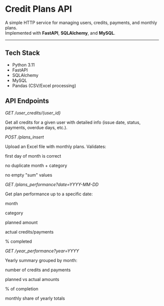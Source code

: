 # Credit Plans API

A simple HTTP service for managing users, credits, payments, and monthly plans.  
Implemented with **FastAPI**, **SQLAlchemy**, and **MySQL**.  

---

## Tech Stack
- Python 3.11
- FastAPI
- SQLAlchemy
- MySQL
- Pandas (CSV/Excel processing)

## API Endpoints
*GET /user_credits/{user_id}*

Get all credits for a given user with detailed info (issue date, status, payments, overdue days, etc.).

*POST /plans_insert*

Upload an Excel file with monthly plans.
Validates:

first day of month is correct

no duplicate month + category

no empty "sum" values

*GET /plans_performance?date=YYYY-MM-DD*

Get plan performance up to a specific date:

month

category

planned amount

actual credits/payments

% completed

*GET /year_performance?year=YYYY*

Yearly summary grouped by month:

number of credits and payments

planned vs actual amounts

% of completion

monthly share of yearly totals